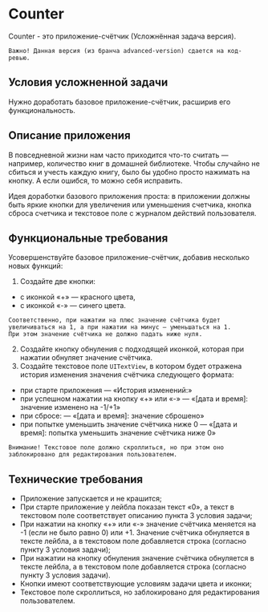 # Counter
Counter - это приложение-счётчик (Усложнённая задача версия). 

```
Важно! Данная версия (из бранча advanced-version) сдается на код-ревью.
```

## **Условия усложненной задачи**
Нужно доработать базовое приложение-счётчик, расширив его функциональность. 

## **Описание приложения**

В повседневной жизни нам часто приходится что-то считать — например, количество книг в домашней библиотеке. Чтобы случайно не сбиться и учесть каждую книгу, было бы удобно просто нажимать на кнопку. А если ошибся, то можно себя исправить.

Идея доработки базового приложения проста: в приложении должны быть яркие кнопки для увеличения или уменьшения счетчика, кнопка сброса счетчика и текстовое поле с журналом действий пользователя.

## **Функциональные требования**

Усовершенствуйте базовое приложение-счётчик, добавив несколько новых функций:
1. Создайте две кнопки:
  - с иконкой «+» — красного цвета,
  - с иконкой «-» — синего цвета.
```
Соответственно, при нажатии на плюс значение счётчика будет увеличиваться на 1, а при нажатии на минус — уменьшаться на 1. 
При этом значение счётчика не должно падать ниже нуля.
```

2. Создайте кнопку обнуления с подходящей иконкой, которая при нажатии обнуляет значение счётчика.
3. Создайте текстовое поле `UITextView`, в котором будет отражена история изменения значения счётчика следующего формата:
  - при старте приложения — «История изменений:»
  - при успешном нажатии на кнопку «+» или «-» — «[дата и время]: значение изменено на -1/+1»
  - при сбросе: — «[дата и время]: значение сброшено»
  - при попытке уменьшить значение счётчика ниже 0 — «[дата и время]: попытка уменьшить значение счётчика ниже 0»
```
Внимание! Текстовое поле должно скроллиться, но при этом оно заблокировано для редактирования пользователем.
```

## **Технические требования**

- Приложение запускается и не крашится;
- При старте приложение у лейбла показан текст «0», а текст в текстовом поле соответствует описанию пункта 3 условия задачи;
- При нажатии на кнопку «+» или «-» значение счётчика меняется на -1 (если не было равно 0) или +1. Значение счётчика обнуляется в тексте лейбла, а в текстовом поле добавляется строка (согласно пункту 3 условия задачи);
- При нажатии на кнопку обнуления значение счётчика обнуляется в тексте лейбла, а в текстовом поле добавляется строка (согласно пункту 3 условия задачи).
- Кнопки имеют соответствующие условиям задачи цвета и иконки;
- Текстовое поле скроллиться, но заблокировано для редактирования пользователем.

